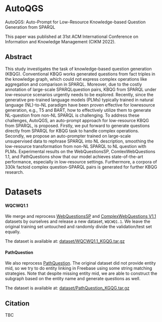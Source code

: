 # AutoQGS

AutoQGS: Auto-Prompt for Low-Resource Knowledge-based Question Generation from SPARQL

This paper was published at 31st ACM International Conference on Information and Knowledge Management (CIKM 2022).

## Abstract

This study investigates the task of knowledge-based question generation (KBQG). Conventional KBQG works generated questions from fact triples in the knowledge graph, which could not express complex operations like aggregation and comparison in SPARQL. Moreover, due to the costly annotation of large-scale SPARQLquestion pairs, KBQG from SPARQL under low-resource scenarios urgently needs to be explored. Recently, since the generative pre-trained language models (PLMs) typically trained in natural language (NL)-to-NL paradigm have been proven effective for lowresource generation, e.g., T5 and BART, how to effectively utilize them to generate NL-question from non-NL SPARQL is challenging. To address these challenges, AutoQGS, an auto-prompt approach for low-resource KBQG from SPARQL, is proposed. Firstly, we put forward to generate questions directly from SPARQL for KBQG task to handle complex operations. Secondly, we propose an auto-prompter trained on large-scale unsupervised data to rephrase SPARQL into NL description, smoothing the low-resource transformation from non-NL SPARQL to NL question with PLMs. Experimental results on the WebQuestionsSP, ComlexWebQuestions 1.1, and PathQuestions show that our model achieves state-of-the-art performance, especially in low-resource settings. Furthermore, a corpora of 330k factoid complex question-SPARQL pairs is generated for further KBQG research.

# Datasets

#### WQCWQ1.1

We merge and reprocess [WebQuestionsSP](https://www.microsoft.com/en-us/download/details.aspx?id=52763) and [ComplexWebQuestions V1.1](https://www.tau-nlp.sites.tau.ac.il/compwebq) datasets by ourselves and release a new dataset, `WQCWQ1.1`. We leave the original training set untouched and randomly divide the validation/test set equally.

The dataset is available at: [dataset/WQCWQ1.1_KGQG.tar.gz](dataset/WQCWQ1.1_KGQG.tar.gz)


#### PathQuestion

We also reprocess [PathQuestion](https://github.com/zmtkeke/IRN). The original dataset did not provide entity mid, so we try to do entity linking in Freebase using some string matching strategies. Note that despite missing entity mid, we are able to construct the subgraph based on the entity name and generate questions as well.

The dataset is available at: [dataset/PathQuestion_KGQG.tar.gz](dataset/PathQuestion_KGQG.tar.gz)


## Citation

TBC